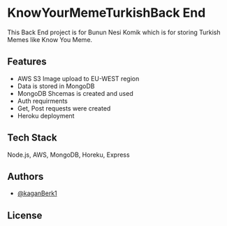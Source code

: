 
# KnowYourMemeTurkishBack End

This Back End project is for Bunun Nesi Komik  which is for storing Turkish Memes like Know You Meme.



## Features

- AWS S3 Image upload to EU-WEST region
- Data is stored in MongoDB 
- MongoDB Shcemas is created and used 
- Auth requirments
- Get, Post requests were created
- Heroku deployment  



## Tech Stack

 Node.js, AWS, MongoDB, Horeku, Express




## Authors

- [@kaganBerk1](https://www.github.com/kaganBerk1)


## License



